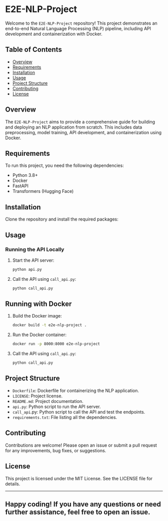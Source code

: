 # E2E-NLP-Project

Welcome to the `E2E-NLP-Project` repository! This project demonstrates an end-to-end Natural Language Processing (NLP) pipeline, including API development and containerization with Docker.

## Table of Contents

- [Overview](#overview)
- [Requirements](#requirements)
- [Installation](#installation)
- [Usage](#usage)
- [Project Structure](#project-structure)
- [Contributing](#contributing)
- [License](#license)

## Overview

The `E2E-NLP-Project` aims to provide a comprehensive guide for building and deploying an NLP application from scratch. This includes data preprocessing, model training, API development, and containerization using Docker.

## Requirements

To run this project, you need the following dependencies:

- Python 3.8+
- Docker
- FastAPI
- Transformers (Hugging Face)

## Installation
Clone the repository and install the required packages:

## Usage
### Running the API Locally
1. Start the API server:
    ```bash
    python api.py
2. Call the API using `call_api.py`:
    ```bash
    python call_api.py

## Running with Docker
1. Build the Docker image:
    ```bash
    docker build -t e2e-nlp-project .

2. Run the Docker container:
    ```bash
    docker run -p 8000:8000 e2e-nlp-project

3. Call the API using `call_api.py`:
    ```bash
    python call_api.py

## Project Structure
- `Dockerfile`: Dockerfile for containerizing the NLP application.
- `LICENSE`: Project license.
- `README.md`: Project documentation.
- `api.py`: Python script to run the API server.
- `call_api`.py: Python script to call the API and test the endpoints.
- `requirements.txt`: File listing all the dependencies.

  
## Contributing
Contributions are welcome! Please open an issue or submit a pull request for any improvements, bug fixes, or suggestions.

## License
This project is licensed under the MIT License. See the LICENSE file for details.


---
Happy coding! If you have any questions or need further assistance, feel free to open an issue.
---
